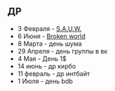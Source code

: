 ## ДР

* 3 Февраля - [S.A.U.W.](https://github.com/KirboGames/S.A.U.W.-)
* 6 Июня - [Broken world](https://github.com/intbyte-100/broken_world)
* 8 Марта - день шума 
* 29 Апреля - день группы в вк
* 4 Мая - День 1$
* 14 июнь - др кирбо
* 11 февраль - др интбайт
* 1 Июля - день bdb
